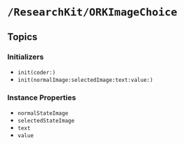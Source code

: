 # ``/ResearchKit/ORKImageChoice``

<!-- The content below this line is auto-generated and is redundant. You should either incorporate it into your content above this line or delete it. -->

## Topics

### Initializers

- ``init(coder:)``
- ``init(normalImage:selectedImage:text:value:)``

### Instance Properties

- ``normalStateImage``
- ``selectedStateImage``
- ``text``
- ``value``